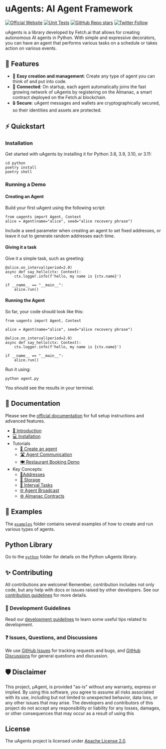 # uAgents: AI Agent Framework
[![Official Website](https://img.shields.io/badge/Official%20Website-fetch.ai-blue?style=flat&logo=world&logoColor=white)](https://fetch.ai) [![Unit Tests](https://img.shields.io/github/actions/workflow/status/Fetchai/uAgents/ci.yml?label=unit%20tests)](https://github.com/Fetchai/uAgents/actions/workflows/ci.yml) [![GitHub Repo stars](https://img.shields.io/github/stars/Fetchai/uAgents?style=social)](https://github.com/Fetchai/uAgents/stargazers) [![Twitter Follow](https://img.shields.io/twitter/follow/fetch_ai?style=social)](https://twitter.com/fetch_ai)

uAgents is a library developed by Fetch.ai that allows for creating autonomous AI agents in Python. With simple and expressive decorators, you can have an agent that performs various tasks on a schedule or takes action on various events.

## 🚀 Features

- 🤖 **Easy creation and management**: Create any type of agent you can think of and put into code.
- 🔗 **Connected**: On startup, each agent automatically joins the fast growing network of uAgents by registering on the Almanac, a smart contract deployed on the Fetch.ai blockchain.
- 🔒 **Secure**: uAgent messages and wallets are cryptographically secured, so their identities and assets are protected.

## ⚡ Quickstart

### Installation
Get started with uAgents by installing it for Python 3.8, 3.9, 3.10, or 3.11:

    cd python
    poetry install
    poetry shell

### Running a Demo

#### Creating an Agent 
Build your first uAgent using the following script:

    from uagents import Agent, Context 
    alice = Agent(name="alice", seed="alice recovery phrase")

Include a seed parameter when creating an agent to set fixed addresses, or leave it out to generate random addresses each time.

#### Giving it a task
Give it a simple task, such as greeting:

    @alice.on_interval(period=2.0)
    async def say_hello(ctx: Context):
        ctx.logger.info(f'hello, my name is {ctx.name}')
    
    if __name__ == "__main__":
        alice.run()

#### Running the Agent 
So far, your code should look like this:

    from uagents import Agent, Context
    
    alice = Agent(name="alice", seed="alice recovery phrase")
    
    @alice.on_interval(period=2.0)
    async def say_hello(ctx: Context):
        ctx.logger.info(f'hello, my name is {ctx.name}')
    
    if __name__ == "__main__":
        alice.run()

Run it using:

    python agent.py

You should see the results in your terminal.

## 📖 Documentation

Please see the [official documentation](https://fetch.ai/docs) for full setup instructions and advanced features.

* [👋 Introduction](https://fetch.ai/docs/concepts/agents/agents)
* [💻 Installation](https://fetch.ai/docs/guides/agents/installing-uagent)
* Tutorials
  * [🤖 Create an agent](https://fetch.ai/docs/guides/agents/create-a-uagent)
  * [🛣️ Agent Communication](https://fetch.ai/docs/guides/agents/communicating-with-other-agents)
  * [🍽️ Restaurant Booking Demo](https://fetch.ai/docs/guides/agents/booking-demo)
* Key Concepts:
  * [📍Addresses](https://fetch.ai/docs/guides/agents/getting-uagent-address)
  * [💾 Storage](https://fetch.ai/docs/guides/agents/storage-function)
  * [📝 Interval Tasks](https://fetch.ai/docs/guides/agents/interval-task)
  * [🌐 Agent Broadcast](https://fetch.ai/docs/guides/agents/broadcast)
  * [⚙️ Almanac Contracts](https://fetch.ai/docs/guides/agents/register-in-almanac)

## 🌱 Examples

The [`examples`](https://github.com/fetchai/uAgents/tree/main/python/examples) folder contains several examples of how to create and run various types of agents.

## Python Library

Go to the [`python`](https://github.com/fetchai/uAgents/tree/main/python) folder for details on the Python uAgents library.

## ✨ Contributing

All contributions are welcome! Remember, contribution includes not only code, but any help with docs or issues raised by other developers. See our [contribution guidelines](https://github.com/fetchai/uAgents/blob/main/CONTRIBUTING.md) for more details.

### 📄 Development Guidelines

Read our [development guidelines](https://github.com/fetchai/uAgents/blob/main/DEVELOPING.md) to learn some useful tips related to development.

### ❓ Issues, Questions, and Discussions

We use [GitHub Issues](https://github.com/fetchai/uAgents/issues) for tracking requests and bugs, and [GitHub Discussions](https://github.com/fetchai/uAgents/discussions) for general questions and discussion.

## 🛡 Disclaimer

This project, μAgent, is provided "as-is" without any warranty, express or implied. By using this software, you agree to assume all risks associated with its use, including but not limited to unexpected behavior, data loss, or any other issues that may arise. The developers and contributors of this project do not accept any responsibility or liability for any losses, damages, or other consequences that may occur as a result of using this

## License

The uAgents project is licensed under [Apache License 2.0](https://github.com/fetchai/uAgents/blob/main/LICENSE).
